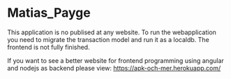 # Matias_Payge
This application is no publised at any website. To run the webapplication you need to migrate the transaction model and run it as a localdb. The frontend is not fully finished.

If you want to see a better website for frontend programming using angular and nodejs as backend please view: https://apk-och-mer.herokuapp.com/
